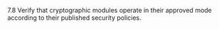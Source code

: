 7.8 Verify that cryptographic modules operate in their approved mode according to their published security policies.